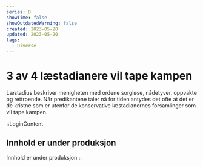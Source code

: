 ```yaml
---
series: B
showTime: false
showOutdatedWarning: false
created: 2023-05-20
updated: 2023-05-20
tags:
  - Diverse
---
```


# 3 av 4 læstadianere vil tape kampen
Læstadius beskriver menigheten med ordene sorgløse, nådetyver, oppvakte og rettroende. Når predikantene taler nå for tiden antydes det ofte at det er de kristne som er utenfor de konservative læstadianernes forsamlinger som vil tape kampen.

::LoginContent
## Innhold er under produksjon
Innhold er under produksjon
::